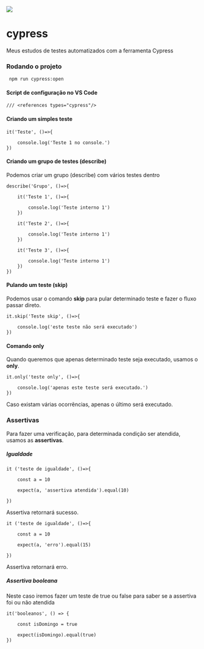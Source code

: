 ![](https://www.cypress.io/static/cypress-io-logo-social-share-8fb8a1db3cdc0b289fad927694ecb415.png)

# cypress
Meus estudos de testes automatizados com a ferramenta Cypress


### Rodando o projeto

     npm run cypress:open




#### Script de configuração no VS Code

    /// <references types="cypress"/>


#### Criando um simples teste




    it('Teste', ()=>{

        console.log('Teste 1 no console.')
    })


#### Criando um grupo de testes (describe)

Podemos criar um grupo (describe) com vários testes dentro


    describe('Grupo', ()=>{

        it('Teste 1', ()=>{

            console.log('Teste interno 1')
        })

        it('Teste 2', ()=>{

            console.log('Teste interno 1')
        })

        it('Teste 3', ()=>{

            console.log('Teste interno 1')
        })
    })


#### Pulando um teste (skip)


Podemos usar o comando **skip** para pular determinado teste e fazer o fluxo passar direto.


    it.skip('Teste skip', ()=>{

        console.log('este teste não será executado')
    })



#### Comando **only**

Quando queremos que apenas determinado teste seja executado, usamos o **only**.


    it.only('teste only', ()=>{

        console.log('apenas este teste será executado.')
    })



Caso existam várias ocorrẽncias, apenas o último será executado.


### Assertivas

Para fazer uma verificação, para determinada condição ser atendida, usamos as **assertivas**.


##### Igualdade

    it ('teste de igualdade', ()=>{

        const a = 10

        expect(a, 'assertiva atendida').equal(10)
        
    })

Assertiva retornará sucesso.    


    it ('teste de igualdade', ()=>{

        const a = 10

        expect(a, 'erro').equal(15)
        
    })

Assertiva retornará erro.


##### Assertiva booleana

Neste caso iremos fazer um teste de true ou false para saber se a assertiva foi ou não atendida


    it('booleanos', () => {

        const isDomingo = true

        expect(isDomingo).equal(true)
    })


    


